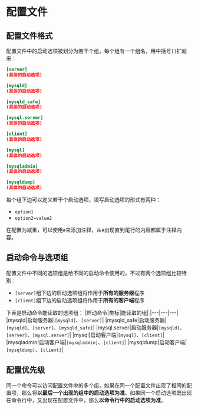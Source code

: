 # 配置文件


## 配置文件格式
配置文件中的启动选项被划分为若干个组，每个组有一个组名，用中括号`[]`扩起来：
```cnf
[server]
(具体的启动选项)

[mysqld]
(具体的启动选项)

[mysqld_safe]
(具体的启动选项)

[mysql.server]
(具体的启动选项)

[client]
(具体的启动选项)

[mysql]
(具体的启动选项)

[mysqladmin]
(具体的启动选项)

[mysqldump]
(具体的启动选项)
```

每个组下边可以定义若干个启动选项，填写启动选项的形式有两种：
* `option1`
* `option2=value2`

在配置为减重，可以使用`#`来添加注释，从`#`出现直到尾行的内容都属于注释内容。


## 启动命令与选项组
配置文件中不同的选项组是给不同的启动命令使用的，不过有两个选项组比较特别：
* `[server]`组下边的启动选项组将作用于**所有的服务器**程序
* `[client]`组下边的启动选项组将作用于**所有的客户端**程序

下表是启动命令能读取的选项组：
|启动命令|类标|能读取的组|
|---|---|---|
|mysqld|启动服务器|`[mysqld]`、`[server]`|
|mysqld_safe|启动服务器|`[mysqld]`、`[server]`、`[mysqld_safe]`|
|mysql.server|启动服务器|`[mysqld]`、`[server]`、`[mysql.server]`|
|mysql|启动客户端|`[mysql]`、`[client]`|
|mysqladmin|启动客户端|`[mysqladmin]`、`[client]`|
|mysqldump|启动客户端|`[mysqldump]`、`[client]`|


## 配置优先级
同一个命令可以访问配置文件中的多个组，如果在同一个配置文件出现了相同的配置项，那么将**以最后一个出现的组中的启动选项为准**。如果同一个启动选项既出现在命令行中，又出现在配置文件中，那么**以命令行中的启动选项为准**。